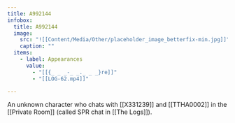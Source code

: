 ```yaml
---
title: A992144
infobox:
  title: A992144
  image:
    src: "![[Content/Media/Other/placeholder_image_betterfix-min.jpg]]"
    caption: ""
  items:
    - label: Appearances
      value:
        - "[[{_ _ _-_ _._ _ _}re]]"
        - "[[LOG-62.mp4]]"

---
```


An unknown character who chats with [[X331239]] and [[TTHA0002]] in the [[Private Room]] (called SPR chat in [[The Logs]]).

